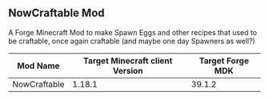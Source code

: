 ## NowCraftable Mod
 A Forge Minecraft Mod to make Spawn Eggs and other recipes that used to be craftable, once again craftable (and maybe one day Spawners as well?)

| Mod Name | Target Minecraft client Version | Target Forge MDK |
|-|-|-|
| NowCraftable | 1.18.1 | 39.1.2 |

